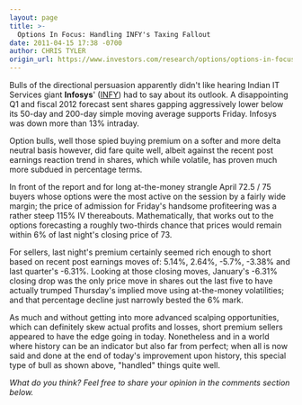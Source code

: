 ```yaml
---
layout: page
title: >-
  Options In Focus: Handling INFY's Taxing Fallout
date: 2011-04-15 17:38 -0700
author: CHRIS TYLER
origin_url: https://www.investors.com/research/options/options-in-focus-handling-infys-taxing-fallout/
---
```






Bulls of the directional persuasion apparently didn't like hearing Indian IT Services giant **Infosys**' ([INFY](https://research.investors.com/quote.aspx?symbol=INFY)) had to say about its outlook. A disappointing Q1 and fiscal 2012 forecast sent shares gapping aggressively lower below its 50-day and 200-day simple moving average supports Friday. Infosys was down more than 13% intraday. 

  

Option bulls, well those spied buying premium on a softer and more delta neutral basis however, did fare quite well, albeit against the recent post earnings reaction trend in shares, which while volatile, has proven much more subdued in percentage terms.

  

In front of the report and for long at-the-money strangle April 72.5 / 75 buyers whose options were the most active on the session by a fairly wide margin; the price of admission for Friday's handsome profiteering was a rather steep 115% IV thereabouts. Mathematically, that works out to the options forecasting a roughly two-thirds chance that prices would remain within 6% of last night's closing price of 73.

  

For sellers, last night's premium certainly seemed rich enough to short based on recent post earnings moves of: 5.14%, 2.64%, -5.7%, -3.38% and last quarter's -6.31%. Looking at those closing moves, January's -6.31% closing drop was the only price move in shares out the last five to have actually trumped Thursday's implied move using at-the-money volatilities; and that percentage decline just narrowly bested the 6% mark. 

  

  

As much and without getting into more advanced scalping opportunities, which can definitely skew actual profits and losses, short premium sellers appeared to have the edge going in today. Nonetheless and in a world where history can be an indicator but also far from perfect; when all is now said and done at the end of today's improvement upon history, this special type of bull as shown above, "handled" things quite well.

  

*What do you think? Feel free to share your opinion in the comments section below.*





